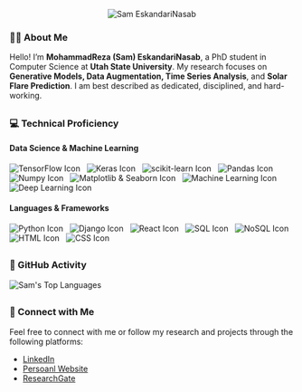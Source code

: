 <p align="center">
  <img src="https://github.com/samresume/samresume/blob/main/wallpaper.jpg" alt="Sam EskandariNasab">
</p>


### 👨‍🎓 About Me
Hello! I’m **MohammadReza (Sam) EskandariNasab**, a PhD student in Computer Science at **Utah State University**. My research focuses on **Generative Models, Data Augmentation, Time Series Analysis**, and **Solar Flare Prediction**. I am best described as dedicated, disciplined, and hard-working.
##

### 💻 Technical Proficiency

#### Data Science & Machine Learning 
<img src="https://img.shields.io/badge/TensorFlow-Proficient-blue" alt="TensorFlow Icon">  
<img src="https://img.shields.io/badge/Keras-Proficient-blue" alt="Keras Icon">  
<img src="https://img.shields.io/badge/scikit_learn-Proficient-blue" alt="scikit-learn Icon">  
<img src="https://img.shields.io/badge/Pandas-Proficient-blue" alt="Pandas Icon">  
<img src="https://img.shields.io/badge/Numpy-Proficient-blue" alt="Numpy Icon">  
<img src="https://img.shields.io/badge/Matplotlib_%26_Seaborn-Proficient-blue" alt="Matplotlib & Seaborn Icon">  
<img src="https://img.shields.io/badge/Machine_Learning-Expert-green" alt="Machine Learning Icon">  
<img src="https://img.shields.io/badge/Deep_Learning-Expert-green" alt="Deep Learning Icon"> 

#### Languages & Frameworks
<img src="https://img.shields.io/badge/Python-Expert-green" alt="Python Icon">  
<img src="https://img.shields.io/badge/Django-Expert-green" alt="Django Icon">  
<img src="https://img.shields.io/badge/React-Expert-green" alt="React Icon">  
<img src="https://img.shields.io/badge/SQL-Expert-green" alt="SQL Icon">  
<img src="https://img.shields.io/badge/NoSQL-Proficient-blue" alt="NoSQL Icon">  
<img src="https://img.shields.io/badge/HTML-Expert-green" alt="HTML Icon">  
<img src="https://img.shields.io/badge/CSS-Expert-green" alt="CSS Icon">  



##
### 🚀 GitHub Activity

<p align="left">
  <img src="https://github-readme-stats.vercel.app/api/top-langs/?username=samresume&layout=compact&theme=light" alt="Sam's Top Languages">
</p>


##

### 🔗 Connect with Me

Feel free to connect with me or follow my research and projects through the following platforms:

- [LinkedIn](https://linkedin.com/in/samresume)
- [Persoanl Website](https://samresume.com/)
- [ResearchGate](https://www.researchgate.net/profile/Mohammadreza-Eskandarinasab/research)

